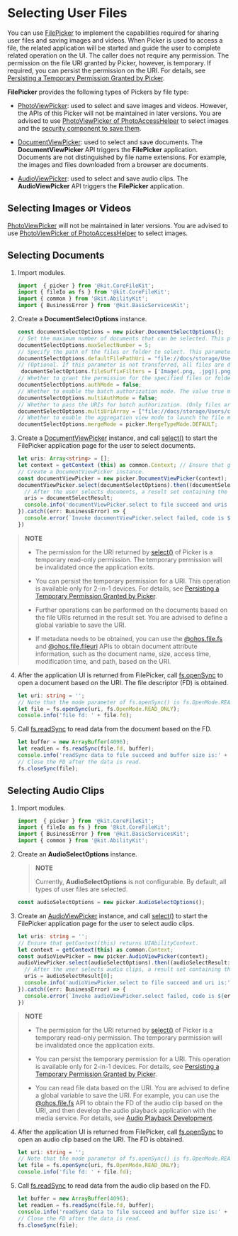 # Selecting User Files

You can use [FilePicker](../reference/apis-core-file-kit/js-apis-file-picker.md) to implement the capabilities required for sharing user files and saving images and videos. When Picker is used to access a file, the related application will be started and guide the user to complete related operation on the UI. The caller does not require any permission. The permission on the file URI granted by Picker, however, is temporary. If required, you can persist the permission on the URI. For details, see [Persisting a Temporary Permission Granted by Picker](file-persistPermission.md#persisting-a-temporary-permission-granted-by-picker).

**FilePicker** provides the following types of Pickers by file type:

- [PhotoViewPicker](../reference/apis-core-file-kit/js-apis-file-picker.md#photoviewpickerdeprecated): used to select and save images and videos. However, the APIs of this Picker will not be maintained in later versions. You are advised to use [PhotoViewPicker of PhotoAccessHelper](../reference/apis-media-library-kit/js-apis-photoAccessHelper.md#photoviewpicker) to select images and the [security component to save them](../media/medialibrary/photoAccessHelper-savebutton.md).

- [DocumentViewPicker](../reference/apis-core-file-kit/js-apis-file-picker.md#documentviewpicker): used to select and save documents. The **DocumentViewPicker** API triggers the **FilePicker** application. Documents are not distinguished by file name extensions. For example, the images and files downloaded from a browser are documents.

- [AudioViewPicker](../reference/apis-core-file-kit/js-apis-file-picker.md#audioviewpicker): used to select and save audio clips. The **AudioViewPicker** API triggers the **FilePicker** application. 

## Selecting Images or Videos

[PhotoViewPicker](../reference/apis-core-file-kit/js-apis-file-picker.md#photoviewpickerdeprecated) will not be maintained in later versions. You are advised to use [PhotoViewPicker of PhotoAccessHelper](../reference/apis-media-library-kit/js-apis-photoAccessHelper.md#photoviewpicker) to select images.

## Selecting Documents

1. Import modules.

   ```ts
   import  { picker } from '@kit.CoreFileKit';
   import { fileIo as fs } from '@kit.CoreFileKit';
   import { common } from '@kit.AbilityKit';
   import { BusinessError } from '@kit.BasicServicesKit';
   ```

2. Create a **DocumentSelectOptions** instance.

   ```ts
   const documentSelectOptions = new picker.DocumentSelectOptions();
   // Set the maximum number of documents that can be selected. This parameter is optional.
   documentSelectOptions.maxSelectNumber = 5;
   // Specify the path of the files or folder to select. This parameter is optional.
   documentSelectOptions.defaultFilePathUri = "file://docs/storage/Users/currentUser/test";
   // (Optional. If this parameter is not transferred, all files are displayed by default.) Set the file name extension types ['File name extension description|File name extension type'] that can be selected. (Optional) Use a comma to separate multiple file name extensions, which cannot exceed 100. The wildcard ['All files (*.*)|.*'] can be used on 2-in-1 devices to display all files. Currently, mobile phones do not support this configuration.
    documentSelectOptions.fileSuffixFilters = ['Image(.png, .jpg)|.png, .jpg', 'Document|.txt', 'Video|.mp4', '.pdf'];
   // Whether to grant the permission for the specified files or folder. The value true means to grant the permission, the value false (default) means the opposite. If this parameter is true, defaultFilePathUri is mandatory and the file management authorization page is displayed. If this parameter is false, a common file management page is displayed. This parameter is optional and only 2-in-1 devices are supported.
   documentSelectOptions.authMode = false;
   // Whether to enable the batch authorization mode. The value true means to enable the batch authorization mode, and the value false (default) means the opposite. When multAuthMode is set to true, only the multiUriArray parameter takes effect. Only mobile phones are supported.
   documentSelectOptions.multiAuthMode = false;
   // Whether to pass the URIs for batch authorization. (Only files are supported and folders are not supported.) This parameter does not take effect when multAuthMode is set to false. Only mobile phones are supported.
   documentSelectOptions.multiUriArray = ["file://docs/storage/Users/currentUser/test", "file://docs/storage/Users/currentUser/2test"];
   // Whether to enable the aggregation view mode to launch the file management application. The value DEFAULT means that this parameter does not take effect and the aggregation view mode is disabled. Values other than DEFAULT means that other parameters do not take effect. Only mobile phones are supported.
   documentSelectOptions.mergeMode = picker.MergeTypeMode.DEFAULT;
   ```

3. Create a [DocumentViewPicker](../reference/apis-core-file-kit/js-apis-file-picker.md#documentviewpicker) instance, and call [select()](../reference/apis-core-file-kit/js-apis-file-picker.md#select-3) to start the FilePicker application page for the user to select documents.
   
   ```ts
   let uris: Array<string> = [];
   let context = getContext (this) as common.Context; // Ensure that getContext (this) returns UIAbilityContext.
   // Create a DocumentViewPicker instance.
   const documentViewPicker = new picker.DocumentViewPicker(context);
   documentViewPicker.select(documentSelectOptions).then((documentSelectResult: Array<string>) => {
     // After the user selects documents, a result set containing the document URIs is returned.
     uris = documentSelectResult;
     console.info('documentViewPicker.select to file succeed and uris are:' + uris);
   }).catch((err: BusinessError) => {
     console.error(`Invoke documentViewPicker.select failed, code is ${err.code}, message is ${err.message}`);
   })
   ```

  > **NOTE**
  >
  > - The permission for the URI returned by [select()](../reference/apis-core-file-kit/js-apis-file-picker.md#select-3) of Picker is a temporary read-only permission. The temporary permission will be invalidated once the application exits.
  >
  > - You can persist the temporary permission for a URI. This operation is available only for 2-in-1 devices. For details, see [Persisting a Temporary Permission Granted by Picker](file-persistPermission.md#persisting-a-temporary-permission-granted-by-picker).
  >
  > - Further operations can be performed on the documents based on the file URIs returned in the result set. You are advised to define a global variable to save the URI.
  >
  > - If metadata needs to be obtained, you can use the [@ohos.file.fs](../reference/apis-core-file-kit/js-apis-file-fs.md) and [@ohos.file.fileuri](../reference/apis-core-file-kit/js-apis-file-fileuri.md) APIs to obtain document attribute information, such as the document name, size, access time, modification time, and path, based on the URI.

4. After the application UI is returned from FilePicker, call [fs.openSync](../reference/apis-core-file-kit/js-apis-file-fs.md#fsopensync) to open a document based on the URI. The file descriptor (FD) is obtained.

   ```ts
   let uri: string = '';
   // Note that the mode parameter of fs.openSync() is fs.OpenMode.READ_ONLY.
   let file = fs.openSync(uri, fs.OpenMode.READ_ONLY);
   console.info('file fd: ' + file.fd);
   ```

5. Call [fs.readSync](../reference/apis-core-file-kit/js-apis-file-fs.md#readsync) to read data from the document based on the FD.

   ```ts
   let buffer = new ArrayBuffer(4096);
   let readLen = fs.readSync(file.fd, buffer);
   console.info('readSync data to file succeed and buffer size is:' + readLen);
   // Close the FD after the data is read.
   fs.closeSync(file);
   ```

## Selecting Audio Clips

1. Import modules.

   ```ts
   import  { picker } from '@kit.CoreFileKit';
   import { fileIo as fs } from '@kit.CoreFileKit';
   import { BusinessError } from '@kit.BasicServicesKit';
   import { common } from '@kit.AbilityKit';
   ```

2. Create an **AudioSelectOptions** instance.

   > **NOTE**
   >
   > Currently, **AudioSelectOptions** is not configurable. By default, all types of user files are selected.

   ```ts
   const audioSelectOptions = new picker.AudioSelectOptions();
   ```

3. Create an [AudioViewPicker](../reference/apis-core-file-kit/js-apis-file-picker.md#audioviewpicker) instance, and call [select()](../reference/apis-core-file-kit/js-apis-file-picker.md#select-5) to start the FilePicker application page for the user to select audio clips.
   
   ```ts
   let uris: string = '';
   // Ensure that getContext(this) returns UIAbilityContext.
   let context = getContext(this) as common.Context; 
   const audioViewPicker = new picker.AudioViewPicker(context);
   audioViewPicker.select(audioSelectOptions).then((audioSelectResult: Array<string>) => {
     // After the user selects audio clips, a result set containing the URIs of the audio clips selected is returned.
     uris = audioSelectResult[0];
     console.info('audioViewPicker.select to file succeed and uri is:' + uris);
   }).catch((err: BusinessError) => {
     console.error(`Invoke audioViewPicker.select failed, code is ${err.code}, message is ${err.message}`);
   })
   ```

  > **NOTE**
  >
  > - The permission for the URI returned by [select()](../reference/apis-core-file-kit/js-apis-file-picker.md#select-3) of Picker is a temporary read-only permission. The temporary permission will be invalidated once the application exits.
  >
  > - You can persist the temporary permission for a URI. This operation is available only for 2-in-1 devices. For details, see [Persisting a Temporary Permission Granted by Picker](file-persistPermission.md#persisting-a-temporary-permission-granted-by-picker).
  >
  > - You can read file data based on the URI. You are advised to define a global variable to save the URI. For example, you can use the [@ohos.file.fs](../reference/apis-core-file-kit/js-apis-file-fs.md) API to obtain the FD of the audio clip based on the URI, and then develop the audio playback application with the media service. For details, see [Audio Playback Development](../media/audio/audio-playback-overview.md).

4. After the application UI is returned from FilePicker, call [fs.openSync](../reference/apis-core-file-kit/js-apis-file-fs.md#fsopensync) to open an audio clip based on the URI. The FD is obtained.

   ```ts
   let uri: string = '';
   // Note that the mode parameter of fs.openSync() is fs.OpenMode.READ_ONLY.
   let file = fs.openSync(uri, fs.OpenMode.READ_ONLY);
   console.info('file fd: ' + file.fd);
   ```

5. Call [fs.readSync](../reference/apis-core-file-kit/js-apis-file-fs.md#readsync) to read data from the audio clip based on the FD.

   ```ts
   let buffer = new ArrayBuffer(4096);
   let readLen = fs.readSync(file.fd, buffer);
   console.info('readSync data to file succeed and buffer size is:' + readLen);
   // Close the FD after the data is read.
   fs.closeSync(file);
   ```

<!--RP1--><!--RP1End-->
